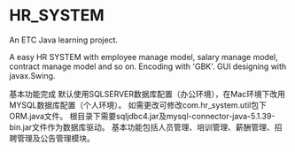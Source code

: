 # HR_SYSTEM
An ETC Java learning project.

A easy HR SYSTEM with employee manage model, salary manage model, contract manage model and so on.
Encoding with 'GBK'.
GUI designing with javax.Swing.

基本功能完成
默认使用SQLSERVER数据库配置（办公环境），在Mac环境下改用MYSQL数据库配置（个人环境）。
如需更改可修改com.hr_system.util包下ORM.java文件。
根目录下需要sqljdbc4.jar及mysql-connector-java-5.1.39-bin.jar文件作为数据库驱动。
基本功能包括人员管理、培训管理、薪酬管理、招聘管理及公告管理模块。